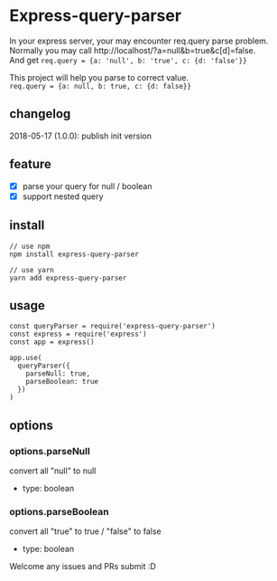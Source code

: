 # Express-query-parser
In your express server, your may encounter req.query parse problem.   
Normally you may call http://localhost/?a=null&b=true&c[d]=false.   
And get ```req.query = {a: 'null', b: 'true', c: {d: 'false'}}```   

This project will help you parse to correct value.  
```req.query = {a: null, b: true, c: {d: false}}```

## changelog
2018-05-17 (1.0.0): publish init version

## feature
- [x] parse your query for null / boolean
- [x] support nested query

## install
```
// use npm
npm install express-query-parser

// use yarn
yarn add express-query-parser
```

## usage
```
const queryParser = require('express-query-parser')
const express = require('express')
const app = express()

app.use(
  queryParser({
    parseNull: true,
    parseBoolean: true
  })
)
```

## options

### options.parseNull
convert all "null" to null
- type: boolean

### options.parseBoolean
convert all "true" to true / "false" to false
- type: boolean

Welcome any issues and PRs submit :D
